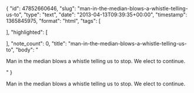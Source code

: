 {
  "id": 47852660646,
  "slug": "man-in-the-median-blows-a-whistle-telling-us-to",
  "type": "text",
  "date": "2013-04-13T09:39:35+00:00",
  "timestamp": 1365845975,
  "format": "html",
  "tags": [

  ],
  "highlighted": [

  ],
  "note_count": 0,
  "title": "man-in-the-median-blows-a-whistle-telling-us-to",
  "body": "<p>Man in the median blows a whistle telling us to stop. We elect to continue.</p>"
}

<p>Man in the median blows a whistle telling us to stop. We elect to continue.</p>
